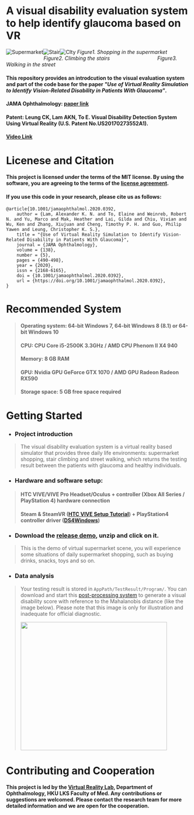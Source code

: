 # A visual disability evaluation system to help identify glaucoma based on VR

![Supermarket](Assets/Supermarket.gif)![Stair](Assets/Stair.gif)![CIty](Assets/City.gif)
*Figure1. Shopping in the supermarket* &nbsp;&nbsp;&nbsp;&nbsp;&nbsp;&nbsp;&nbsp;&nbsp;&nbsp;&nbsp;&nbsp;&nbsp;&nbsp;&nbsp;&nbsp;&nbsp;&nbsp;&nbsp;&nbsp;&nbsp;&nbsp;&nbsp;&nbsp;&nbsp;&nbsp;
*Figure2. Climbing the stairs* &nbsp;&nbsp;&nbsp;&nbsp;&nbsp;&nbsp;&nbsp;&nbsp;&nbsp;&nbsp;&nbsp;&nbsp;&nbsp;&nbsp;&nbsp;&nbsp;&nbsp;&nbsp;&nbsp;&nbsp;&nbsp;&nbsp;&nbsp;&nbsp;&nbsp;&nbsp;&nbsp;&nbsp;&nbsp;&nbsp;&nbsp;
*Figure3. Walking in the street*
    
#### This repository provides an introdcution to the visual evaluation system and part of the code base for the paper *"Use of Virtual Reality Simulation to Identify Vision-Related Disability in Patients With Glaucoma"*.
#### JAMA Ophthalmology: [paper link](https://jamanetwork.com/journals/jamaophthalmology/fullarticle/2762850)
#### Patent: Leung CK, Lam AKN, To E. Visual Disability Detection System Using Virtual Reality (U.S. Patent No.US20170273552A1).
#### [Video Link](https://edhub.ama-assn.org/jn-learning/video-player/18315135)

# Licenese and Citation
#### This project is licensed under the terms of the MIT license. By using the software, you are agreeing to the terms of the [license agreement](LICENSE).

#### If you use this code in your research, please cite us as follows:
```
@article{10.1001/jamaophthalmol.2020.0392,
    author = {Lam, Alexander K. N. and To, Elaine and Weinreb, Robert N. and Yu, Marco and Mak, Heather and Lai, Gilda and Chiu, Vivian and Wu, Ken and Zhang, Xiujuan and Cheng, Timothy P. H. and Guo, Philip Yawen and Leung, Christopher K. S.},
    title = "{Use of Virtual Reality Simulation to Identify Vision-Related Disability in Patients With Glaucoma}",
    journal = {JAMA Ophthalmology},
    volume = {138},
    number = {5},
    pages = {490-498},
    year = {2020},
    issn = {2168-6165},
    doi = {10.1001/jamaophthalmol.2020.0392},
    url = {https://doi.org/10.1001/jamaophthalmol.2020.0392},
}
```
# Recommended System
> #### Operating system: 64-bit Windows 7, 64-bit Windows 8 (8.1) or 64-bit Windows 10
> #### CPU: CPU Core i5-2500K 3.3GHz / AMD CPU Phenom II X4 940
> #### Memory: 8 GB RAM
> #### GPU: Nvidia GPU GeForce GTX 1070 / AMD GPU Radeon Radeon RX590
> #### Storage space: 5 GB free space required

# Getting Started
- ### Project introduction
> The visual disability evaluation system is a virtual reality based simulator that provides three daily life environments: supermarket shopping, stair climbing and street walking, which returns the testing result between the patients with glaucoma and healthy individuals.
- ### Hardware and software setup:
> #### HTC VIVE/VIVE Pro Headset/Oculus + controller (Xbox All Series / PlayStation 4) hardware connection
> #### Steam & SteamVR ([HTC VIVE Setup Tutorial](https://support.steampowered.com/steamvr/HTC_Vive/)) + PlayStation4 controller driver ([DS4Windows](https://ryochan7.github.io/ds4windows-site/))
- ### Download the [release demo](https://github.com/RealBrandonChen/VisualDisabilitySim/releases/download/Compiled/Integrated_VR_Project_Build.7z), unzip and click on it.
> This is the demo of virtual supermarket scene, you will experience some situations of daily supermarket shopping, such as buying drinks, snacks, toys and so on.
- ### Data analysis
> Your testing result is stored in `AppPath/TestResult/Program/`. You can download and start this [post-processing system](https://github.com/RealBrandonChen/VisualDisabilitySim/releases/download/Compiled/VR.Visual.Disability.Performance.Scoring.rar) to generate a visual disability score with reference to the Mahalanobis distance (like the image below). Please note that this image is only for illustration and inadequate for official diagnostic.
> 
><Image of the evaluation score src="Assets/Eva.png" width="400" height="350">

# Contributing and Cooperation
#### 
#### This project is led by the [Virtual Reality Lab](https://www.ophthalmology.hku.hk/virtualreality), Department of Ophthalmology, HKU LKS Faculty of Med. Any contributions or suggestions are welcomed. Please contact the research team for more detailed information and we are open for the cooperation.
